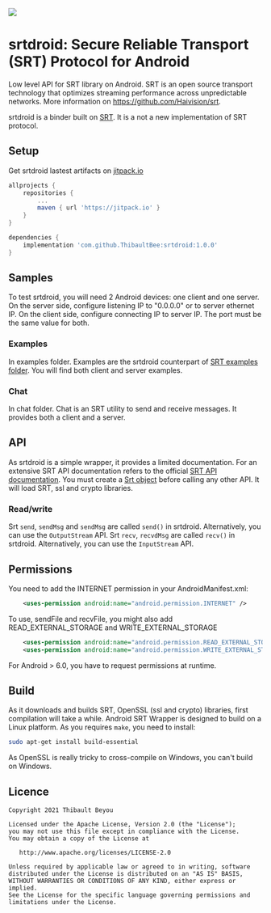 [![](https://jitpack.io/v/ThibaultBee/srtdroid.svg)](https://jitpack.io/#ThibaultBee/srtdroid)

# srtdroid: Secure Reliable Transport (SRT) Protocol for Android

Low level API for SRT library on Android. SRT is an open source transport technology that optimizes streaming performance across unpredictable networks. More information on https://github.com/Haivision/srt.

srtdroid is a binder built on [SRT](https://github.com/Haivision/srt). It is a not a new implementation of SRT protocol.

## Setup

Get srtdroid lastest artifacts on [jitpack.io](https://jitpack.io/#ThibaultBee/srtdroid)

```gradle
allprojects {
    repositories {
        ...
        maven { url 'https://jitpack.io' }
    }
}

dependencies {
    implementation 'com.github.ThibaultBee:srtdroid:1.0.0'
}
```


## Samples

To test srtdroid, you will need 2 Android devices: one client and one server.
On the server side, configure listening IP to "0.0.0.0" or to server ethernet IP.
On the client side, configure connecting IP to server IP.
The port must be the same value for both.

### Examples

In examples folder.
Examples are the srtdroid counterpart of [SRT examples folder](https://github.com/Haivision/srt/tree/master/examples).
You will find both client and server examples.

### Chat

In chat folder.
Chat is an SRT utility to send and receive messages. It provides both a client and a server.

## API

As srtdroid is a simple wrapper, it provides a limited documentation. For an extensive SRT API documentation refers to the official [SRT API documentation](https://github.com/Haivision/srt/blob/master/docs/API.md).
You must create a [Srt object](https://github.com/ThibaultBee/srtdroid/blob/master/lib/src/main/java/com/github/thibaultbee/srtdroid/Srt.kt) before calling any other API. It will load SRT, ssl and crypto libraries.

### Read/write

Srt `send`, `sendMsg` and `sendMsg` are called `send()` in srtdroid. Alternatively, you can use the `OutputStream` API.
Srt `recv`, `recvdMsg` are called `recv()` in srtdroid. Alternatively, you can use the `InputStream` API.

## Permissions

You need to add the INTERNET permission in your AndroidManifest.xml:
```xml
    <uses-permission android:name="android.permission.INTERNET" />
```

To use, sendFile and recvFile, you might also add READ_EXTERNAL_STORAGE and WRITE_EXTERNAL_STORAGE
```xml
    <uses-permission android:name="android.permission.READ_EXTERNAL_STORAGE" />
    <uses-permission android:name="android.permission.WRITE_EXTERNAL_STORAGE" />
```
For Android > 6.0, you have to request permissions at runtime.

## Build

As it downloads and builds SRT, OpenSSL (ssl and crypto) libraries, first compilation will take a while.
Android SRT Wrapper is designed to build on a Linux platform. As you requires `make`, you need to install:
```bash
sudo apt-get install build-essential
```

As OpenSSL is really tricky to cross-compile on Windows, you can't build on Windows.

## Licence

    Copyright 2021 Thibault Beyou

    Licensed under the Apache License, Version 2.0 (the "License");
    you may not use this file except in compliance with the License.
    You may obtain a copy of the License at

       http://www.apache.org/licenses/LICENSE-2.0

    Unless required by applicable law or agreed to in writing, software
    distributed under the License is distributed on an "AS IS" BASIS,
    WITHOUT WARRANTIES OR CONDITIONS OF ANY KIND, either express or implied.
    See the License for the specific language governing permissions and
    limitations under the License.
